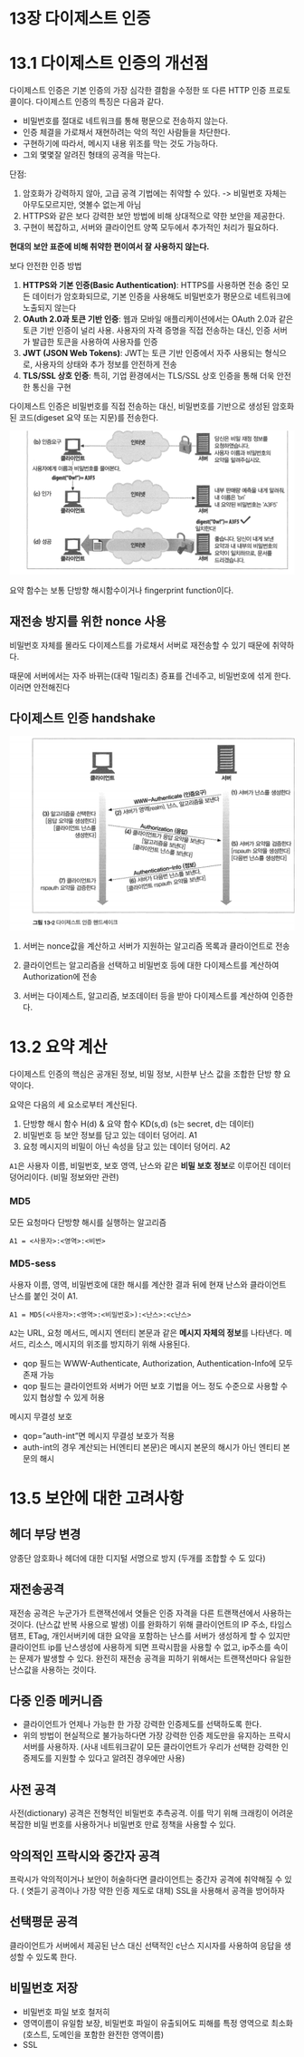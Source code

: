 # 13장 다이제스트 인증

# 13.1 다이제스트 인증의 개선점

다이제스트 인증은 기본 인증의 가장 심각한 결함을 수정한 또 다른 HTTP 인증 프로토콜이다. 다이제스트 인증의 특징은 다음과 같다.

- ﻿﻿비밀번호를 절대로 네트워크를 통해 평문으로 전송하지 않는다.
- ﻿﻿인증 체결을 가로채서 재현하려는 악의 적인 사람들을 차단한다.
- ﻿﻿구현하기에 따라서, 메시지 내용 위조를 막는 것도 가능하다.
- ﻿﻿그외 몇몇잘 알려진 형태의 공격을 막는다.

단점:

1. 암호화가 강력하지 않아, 고급 공격 기법에는 취약할 수 있다. -> 비밀번호 자체는 아무도모르지만, 엿볼수 없는게 아님 
2. HTTPS와 같은 보다 강력한 보안 방법에 비해 상대적으로 약한 보안을 제공한다.
3. 구현이 복잡하고, 서버와 클라이언트 양쪽 모두에서 추가적인 처리가 필요하다.

**현대의 보안 표준에 비해 취약한 편이여서 잘 사용하지 않는다.**

보다 안전한 인증 방법

1. **HTTPS와 기본 인증(Basic Authentication)**: HTTPS를 사용하면 전송 중인 모든 데이터가 암호화되므로, 기본 인증을 사용해도 비밀번호가 평문으로 네트워크에 노출되지 않는다
2. **OAuth 2.0과 토큰 기반 인증**: 웹과 모바일 애플리케이션에서는 OAuth 2.0과 같은 토큰 기반 인증이 널리 사용. 사용자의 자격 증명을 직접 전송하는 대신, 인증 서버가 발급한 토큰을 사용하여 사용자를 인증
3. **JWT (JSON Web Tokens)**: JWT는 토큰 기반 인증에서 자주 사용되는 형식으로, 사용자의 상태와 추가 정보를 안전하게 전송
4. **TLS/SSL 상호 인증**: 특히, 기업 환경에서는 TLS/SSL 상호 인증을 통해 더욱 안전한 통신을 구현



다이제스트 인증은 비밀번호를 직접 전송하는 대신, 비밀번호를 기반으로 생성된 암호화된 코드(digeset 요약 또는 지문)를 전송한다.

<img src="./images//image-20231224145119313.png">

요약 함수는 보통 단방향 해시함수이거나 fingerprint function이다. 

## 재전송 방지를 위한 nonce 사용

비밀번호 자체를 몰라도 다이제스트를 가로채서 서버로 재전송할 수 있기 때문에 취약하다.

때문에 서버에서는 자주 바뀌는(대략 1밀리초) 증표를 건네주고, 비밀번호에 섞게 한다. 이러면 안전해진다

## 다이제스트 인증 handshake

<img src="./images//image-20231224150708019.png">

1. 서버는 nonce값을 계산하고 서버가 지원하는 알고리즘 목록과 클라이언트로 전송

2. 클라이언트는 알고리즘을 선택하고 비밀번호 등에 대한 다이제스트를 계산하여 Authorization에 전송 
3. 서버는 다이제스트, 알고리즘, 보조데이터 등을 받아 다이제스트를 계산하여 인증한다.



# 13.2 요약 계산

다이제스트 인증의 핵심은 공개된 정보, 비밀 정보, 시한부 난스 값을 조합한 단방 향 요약이다.

요약은 다음의 세 요소로부터 계산된다.

1. 단방향 해시 함수 H(d) & 요약 함수 KD(s,d) (s는 secret, d는 데이터)
2. 비밀번호 등 보안 정보를 담고 있는 데이터 덩어리. A1
3. 요청 메시지의 비밀이 아닌 속성을 담고 있는 데이터 덩어리. A2

`A1`은 사용자 이름, 비밀번호, 보호 영역, 난스와 같은 **비밀 보호 정보**로 이루어진 데이터 덩어리이다. (비밀 정보와만 관련)

### MD5

모든 요청마다 단방향 해시를 실행하는 알고리즘

```null
A1 = <사용자>:<영역>:<비번>
```

### MD5-sess

사용자 이름, 영역, 비밀번호에 대한 해시를 계산한 결과 뒤에 현재 난스와 클라이언트 난스를 붙인 것이 A1.

```null
A1 = MD5(<사용자>:<영역>:<비밀번호>):<난스>:<c난스>
```

`A2`는 URL, 요청 메서드, 메시지 엔터티 본문과 같은 **메시지 자체의 정보**를 나타낸다. 메서드, 리소스, 메시지의 위조를 방지하기 위해 사용된다.

- qop 필드는 WWW-Authenticate, Authorization, Authentication-Info에 모두 존재 가능
- qop 필드는 클라이언트와 서버가 어떤 보호 기법을 어느 정도 수준으로 사용할 수 있지 협상할 수 있게 허용

메시지 무결성 보호

- qop=”auth-int”면 메시지 무결성 보호가 적용
- auth-int의 경우 계산되는 H(엔티티 본문)은 메시지 본문의 해시가 아닌 엔티티 본문의 해시

# 13.5 보안에 대한 고려사항

## 헤더 부당 변경

양종단 암호화나 헤더에 대한 디지털 서명으로 방지 (두개를 조합할 수 도 있다)

## 재전송공격

재전송 공격은 누군가가 트랜잭션에서 엿들은 인증 자격을 다른 트랜잭션에서 사용하는 것이다. (난스값 반복 사용으로 발생)
이를 완화하기 위해 클라이언트의 IP 주소, 타임스탬프, ETag, 개인서버키에 대한 요약을 포함하는 난스를 서버가 생성하게 할 수 있지만 클라이언트 ip를 난스생성에 사용하게 되면 프락시팜을 사용할 수 없고, ip주소를 속이는 문제가 발생할 수 있다.
완전히 재전송 공격을 피하기 위해서는 트랜잭션마다 유일한 난스값을 사용하는 것이다.

## 다중 인증 메커니즘

- 클라이언트가 언제나 가능한 한 가장 강력한 인증제도를 선택하도록 한다.
- 위의 방법이 현실적으로 불가능하다면 가장 강력한 인증 제도만을 유지하는 프락시 서버를 사용하자. (사내 네트워크같이 모든 클라이언트가 우리가 선택한 강력한 인증제도를 지원할 수 있다고 알려진 경우에만 사용)

## 사전 공격

사전(dictionary) 공격은 전형적인 비밀번호 추측공격.
이를 막기 위해 크래킹이 어려운 복잡한 비밀 번호를 사용하거나 비밀번호 만료 정책을 사용할 수 있다.

## 악의적인 프락시와 중간자 공격

프락시가 악의적이거나 보안이 허술하다면 클라이언트는 중간자 공격에 취약해질 수 있다. ( 엿듣기 공격이나 가장 약한 인증 제도로 대체)
SSL을 사용해서 공격을 방어하자

## 선택평문 공격

클라이언트가 서버에서 제공된 난스 대신 선택적인 c난스 지시자를 사용하여 응답을 생성할 수 있도록 한다.

## 비밀번호 저장

- 비밀번호 파일 보호 철저히
- 영역이름이 유일함 보장, 비밀번호 파일이 유출되어도 피해를 특정 영역으로 최소화 (호스트, 도메인을 포함한 완전한 영역이름)
- SSL